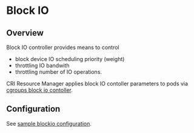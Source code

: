 # Block IO

## Overview

Block IO controller provides means to control
- block device IO scheduling priority (weight)
- throttling IO bandwith
- throttling number of IO operations.

CRI Resource Manager applies block IO contoller parameters to pods via
[cgroups block io contoller](https://www.kernel.org/doc/html/latest/admin-guide/cgroup-v1/blkio-controller.html).

## Configuration

See [sample blockio configuration](/sample-configs/blockio.cfg).
